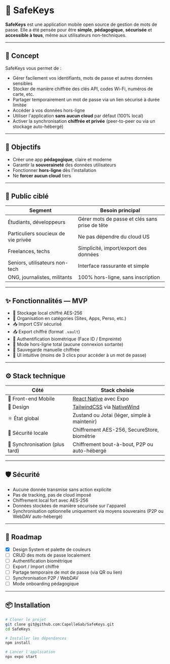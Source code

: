 # 🔐 SafeKeys

**SafeKeys** est une application mobile open source de gestion de mots de passe. Elle a été pensée pour être **simple**, **pédagogique**, **sécurisée** et **accessible à tous**, même aux utilisateurs non-techniques.

---

## 🧠 Concept

SafeKeys vous permet de :

- Gérer facilement vos identifiants, mots de passe et autres données sensibles
- Stocker de manière chiffrée des clés API, codes Wi-Fi, numéros de carte, etc.
- Partager temporairement un mot de passe via un lien sécurisé à durée limitée
- Accéder à vos données hors-ligne
- Utiliser l'application **sans aucun cloud** par défaut (100% local)
- Activer la synchronisation **chiffrée et privée** (peer-to-peer ou via un stockage auto-hébergé)

---

## 🎯 Objectifs

- Créer une app **pédagogique**, claire et moderne
- Garantir la **souveraineté** des données utilisateurs
- Fonctionner **hors-ligne** dès l’installation
- Ne **forcer aucun cloud** tiers

---

## 👥 Public ciblé

| Segment                             | Besoin principal                               |
| ----------------------------------- | ---------------------------------------------- |
| Étudiants, développeurs             | Gérer mots de passe et clés sans prise de tête |
| Particuliers soucieux de vie privée | Ne pas dépendre du cloud US                    |
| Freelances, techs                   | Simplicité, import/export des données          |
| Seniors, utilisateurs non-tech      | Interface rassurante et simple                 |
| ONG, journalistes, militants        | 100% hors-ligne, sans inscription              |

---

## ✨ Fonctionnalités — MVP

- 🔐 Stockage local chiffré AES-256
- 🧩 Organisation en catégories (Sites, Apps, Perso, etc.)
- 📥 Import CSV sécurisé
- 📤 Export chiffré (format `.vault`)
- 🔑 Authentification biométrique (Face ID / Empreinte)
- 🌙 Mode hors-ligne total (aucune connexion sortante)
- 💾 Sauvegarde manuelle chiffrée
- 📱 UI intuitive (moins de 3 clics pour accéder à un mot de passe)

---

## ⚙️ Stack technique

| Côté                           | Stack choisie                                                                         |
| ------------------------------ | ------------------------------------------------------------------------------------- |
| 📱 Front-end Mobile            | [React Native](https://reactnative.dev/) avec Expo                                    |
| 💅 Design                      | [TailwindCSS](https://tailwindcss.com/) via [NativeWind](https://www.nativewind.dev/) |
| ⚛️ État global                 | Zustand ou Jotai (léger, simple à maintenir)                                          |
| 🔐 Sécurité locale             | Chiffrement AES-256, SecureStore, biométrie                                           |
| 🔗 Synchronisation (plus tard) | Chiffrement bout-à-bout, P2P ou auto-hébergé                                          |

---

## 🛡️ Sécurité

- Aucune donnée transmise sans action explicite
- Pas de tracking, pas de cloud imposé
- Chiffrement local fort avec AES-256
- Données stockées de manière sécurisée sur l'appareil
- Synchronisation optionnelle uniquement via moyens souverains (P2P ou WebDAV auto-hébergé)

---

## 🚧 Roadmap

- [x] Design System et palette de couleurs
- [ ] CRUD des mots de passe localement
- [ ] Authentification biométrique
- [ ] Export / Import chiffré
- [ ] Partage temporaire de mot de passe (via QR ou lien)
- [ ] Synchronisation P2P / WebDAV
- [ ] Mode onboarding pédagogique

---

## 📦 Installation

```bash
# Cloner le projet
git clone git@github.com:CapelleGab/SafeKeys.git
cd SafeKeys

# Installer les dépendances
npm install

# Lancer l'application
npx expo start
```
